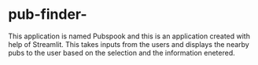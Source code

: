 # pub-finder-
This application is named Pubspook and this is an application created with help of Streamlit. This takes inputs from the users and displays the nearby pubs to the user based on the selection and the information enetered. 
